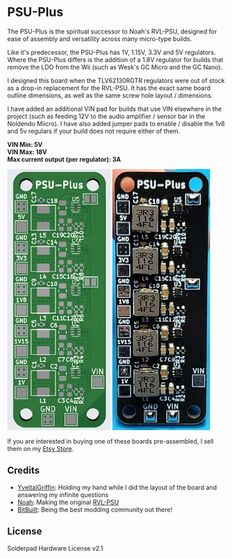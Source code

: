 # PSU-Plus
The PSU-Plus is the spiritual successor to Noah's RVL-PSU, designed for ease of assembly and versatility across many micro-type builds.

Like it's predecessor, the PSU-Plus has 1V, 1.15V, 3.3V and 5V regulators. Where the PSU-Plus differs is the addition of a 1.8V regulator for builds that remove the LDO from the Wii (such as Wesk's GC Micro and the GC Nano).

I designed this board when the TLV62130RGTR regulators were out of stock as a drop-in replacement for the RVL-PSU. It has the exact same board outline dimensions, as well as the same screw hole layout / dimensions.

I have added an additional VIN pad for builds that use VIN elsewhere in the project (such as feeding 12V to the audio amplifier / sensor bar in the Noldendo Miicro). I have also added jumper pads to enable / disable the 1v8 and 5v regulars if your build does not require either of them.

**VIN Min: 5V**\
**VIN Max: 18V**\
**Max current output (per regulator): 3A**

<img src="https://github.com/CrazyGadgetMods/PSU-Plus/blob/main/images/render.png" height=600> <img src="https://github.com/CrazyGadgetMods/PSU-Plus/blob/main/images/assembled.jpg" height=600>

If you are interested in buying one of these boards pre-assembled, I sell them on my [Etsy Store](https://www.etsy.com/listing/1510321427/psu-plus-power-board-for-wii-micros).

## Credits
- [YveltalGriffin](https://github.com/mackieks): Holding my hand while I did the layout of the board and answering my infinite questions
- [Noah](https://bitbuilt.net/forums/index.php?members/noah.1/): Making the original [RVL-PSU](https://bitbuilt.net/forums/index.php?threads/rvl-psu.3335/)
- [BitBuilt](https://bitbuilt.net/): Being the best modding community out there!

## License
Solderpad Hardware License v2.1
